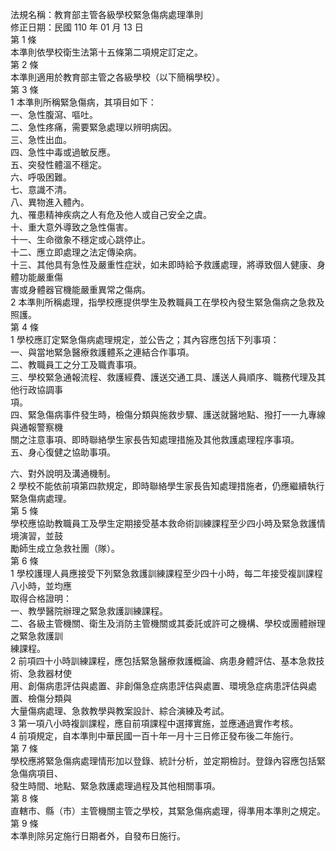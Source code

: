 法規名稱：教育部主管各級學校緊急傷病處理準則  
修正日期：民國 110 年 01 月 13 日  
第 1 條  
本準則依學校衛生法第十五條第二項規定訂定之。  
第 2 條  
本準則適用於教育部主管之各級學校（以下簡稱學校）。  
第 3 條  
1 本準則所稱緊急傷病，其項目如下：  
一、急性腹瀉、嘔吐。  
二、急性疼痛，需要緊急處理以辨明病因。  
三、急性出血。  
四、急性中毒或過敏反應。  
五、突發性體溫不穩定。  
六、呼吸困難。  
七、意識不清。  
八、異物進入體內。  
九、罹患精神疾病之人有危及他人或自己安全之虞。  
十、重大意外導致之急性傷害。  
十一、生命徵象不穩定或心跳停止。  
十二、應立即處理之法定傳染病。  
十三、其他具有急性及嚴重性症狀，如未即時給予救護處理，將導致個人健康、身體功能嚴重傷  
害或身體器官機能嚴重異常之傷病。  
2 本準則所稱處理，指學校應提供學生及教職員工在學校內發生緊急傷病之急救及照護。  
第 4 條  
1 學校應訂定緊急傷病處理規定，並公告之；其內容應包括下列事項：  
一、與當地緊急醫療救護體系之連結合作事項。  
二、教職員工之分工及職責事項。  
三、學校緊急通報流程、救護經費、護送交通工具、護送人員順序、職務代理及其他行政協調事  
項。  
四、緊急傷病事件發生時，檢傷分類與施救步驟、護送就醫地點、撥打一一九專線與通報警察機  
關之注意事項、即時聯絡學生家長告知處理措施及其他救護處理程序事項。  
五、身心復健之協助事項。  


六、對外說明及溝通機制。  
2 學校不能依前項第四款規定，即時聯絡學生家長告知處理措施者，仍應繼續執行緊急傷病處理。  
第 5 條  
學校應協助教職員工及學生定期接受基本救命術訓練課程至少四小時及緊急救護情境演習，並鼓  
勵師生成立急救社團（隊）。  
第 6 條  
1 學校護理人員應接受下列緊急救護訓練課程至少四十小時，每二年接受複訓課程八小時，並均應  
取得合格證明：  
一、教學醫院辦理之緊急救護訓練課程。  
二、各級主管機關、衛生及消防主管機關或其委託或許可之機構、學校或團體辦理之緊急救護訓  
練課程。  
2 前項四十小時訓練課程，應包括緊急醫療救護概論、病患身體評估、基本急救技術、急救器材使  
用、創傷病患評估與處置、非創傷急症病患評估與處置、環境急症病患評估與處置、檢傷分類與  
大量傷病處理、急救教學與教案設計、綜合演練及考試。  
3 第一項八小時複訓課程，應自前項課程中選擇實施，並應通過實作考核。  
4 前項規定，自本準則中華民國一百十年一月十三日修正發布後二年施行。  
第 7 條  
學校應將緊急傷病處理情形加以登錄、統計分析，並定期檢討。登錄內容應包括緊急傷病項目、  
發生時間、地點、緊急救護處理過程及其他相關事項。  
第 8 條  
直轄市、縣（市）主管機關主管之學校，其緊急傷病處理，得準用本準則之規定。  
第 9 條  
本準則除另定施行日期者外，自發布日施行。  


